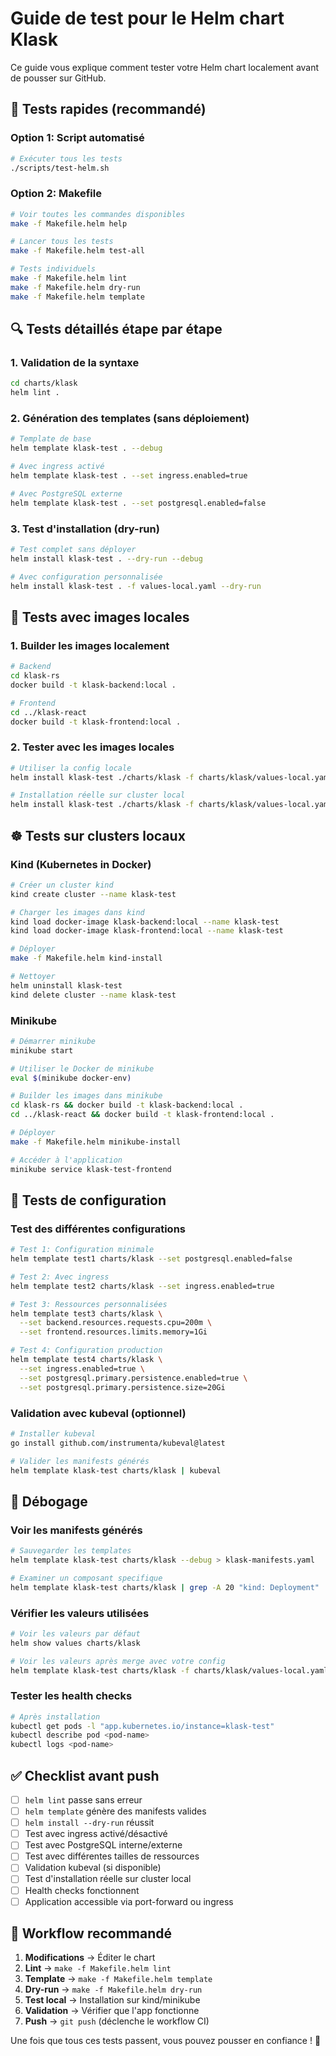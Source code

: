 # Guide de test pour le Helm chart Klask

Ce guide vous explique comment tester votre Helm chart localement avant de pousser sur GitHub.

## 🚀 Tests rapides (recommandé)

### Option 1: Script automatisé
```bash
# Exécuter tous les tests
./scripts/test-helm.sh
```

### Option 2: Makefile
```bash
# Voir toutes les commandes disponibles
make -f Makefile.helm help

# Lancer tous les tests
make -f Makefile.helm test-all

# Tests individuels
make -f Makefile.helm lint
make -f Makefile.helm dry-run
make -f Makefile.helm template
```

## 🔍 Tests détaillés étape par étape

### 1. Validation de la syntaxe
```bash
cd charts/klask
helm lint .
```

### 2. Génération des templates (sans déploiement)
```bash
# Template de base
helm template klask-test . --debug

# Avec ingress activé
helm template klask-test . --set ingress.enabled=true

# Avec PostgreSQL externe
helm template klask-test . --set postgresql.enabled=false
```

### 3. Test d'installation (dry-run)
```bash
# Test complet sans déployer
helm install klask-test . --dry-run --debug

# Avec configuration personnalisée
helm install klask-test . -f values-local.yaml --dry-run
```

## 🐳 Tests avec images locales

### 1. Builder les images localement
```bash
# Backend
cd klask-rs
docker build -t klask-backend:local .

# Frontend
cd ../klask-react
docker build -t klask-frontend:local .
```

### 2. Tester avec les images locales
```bash
# Utiliser la config locale
helm install klask-test ./charts/klask -f charts/klask/values-local.yaml --dry-run

# Installation réelle sur cluster local
helm install klask-test ./charts/klask -f charts/klask/values-local.yaml
```

## ☸️ Tests sur clusters locaux

### Kind (Kubernetes in Docker)
```bash
# Créer un cluster kind
kind create cluster --name klask-test

# Charger les images dans kind
kind load docker-image klask-backend:local --name klask-test
kind load docker-image klask-frontend:local --name klask-test

# Déployer
make -f Makefile.helm kind-install

# Nettoyer
helm uninstall klask-test
kind delete cluster --name klask-test
```

### Minikube
```bash
# Démarrer minikube
minikube start

# Utiliser le Docker de minikube
eval $(minikube docker-env)

# Builder les images dans minikube
cd klask-rs && docker build -t klask-backend:local .
cd ../klask-react && docker build -t klask-frontend:local .

# Déployer
make -f Makefile.helm minikube-install

# Accéder à l'application
minikube service klask-test-frontend
```

## 🧪 Tests de configuration

### Test des différentes configurations
```bash
# Test 1: Configuration minimale
helm template test1 charts/klask --set postgresql.enabled=false

# Test 2: Avec ingress
helm template test2 charts/klask --set ingress.enabled=true

# Test 3: Ressources personnalisées
helm template test3 charts/klask \
  --set backend.resources.requests.cpu=200m \
  --set frontend.resources.limits.memory=1Gi

# Test 4: Configuration production
helm template test4 charts/klask \
  --set ingress.enabled=true \
  --set postgresql.primary.persistence.enabled=true \
  --set postgresql.primary.persistence.size=20Gi
```

### Validation avec kubeval (optionnel)
```bash
# Installer kubeval
go install github.com/instrumenta/kubeval@latest

# Valider les manifests générés
helm template klask-test charts/klask | kubeval
```

## 🐛 Débogage

### Voir les manifests générés
```bash
# Sauvegarder les templates
helm template klask-test charts/klask --debug > klask-manifests.yaml

# Examiner un composant specifique
helm template klask-test charts/klask | grep -A 20 "kind: Deployment"
```

### Vérifier les valeurs utilisées
```bash
# Voir les valeurs par défaut
helm show values charts/klask

# Voir les valeurs après merge avec votre config
helm template klask-test charts/klask -f charts/klask/values-local.yaml --debug
```

### Tester les health checks
```bash
# Après installation
kubectl get pods -l "app.kubernetes.io/instance=klask-test"
kubectl describe pod <pod-name>
kubectl logs <pod-name>
```

## ✅ Checklist avant push

- [ ] `helm lint` passe sans erreur
- [ ] `helm template` génère des manifests valides
- [ ] `helm install --dry-run` réussit
- [ ] Test avec ingress activé/désactivé
- [ ] Test avec PostgreSQL interne/externe
- [ ] Test avec différentes tailles de ressources
- [ ] Validation kubeval (si disponible)
- [ ] Test d'installation réelle sur cluster local
- [ ] Health checks fonctionnent
- [ ] Application accessible via port-forward ou ingress

## 🔄 Workflow recommandé

1. **Modifications** → Éditer le chart
2. **Lint** → `make -f Makefile.helm lint`
3. **Template** → `make -f Makefile.helm template`
4. **Dry-run** → `make -f Makefile.helm dry-run`
5. **Test local** → Installation sur kind/minikube
6. **Validation** → Vérifier que l'app fonctionne
7. **Push** → `git push` (déclenche le workflow CI)

Une fois que tous ces tests passent, vous pouvez pousser en confiance ! 🚀